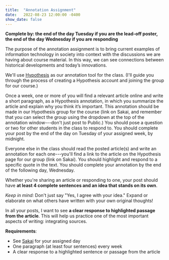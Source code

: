 ```yaml
---
title:  "Annotation Assignment"
date:   2022-08-23 12:00:00 -0400
show_date: false
---
```

**Complete by: the end of the day Tuesday if you are the lead-off poster, the end of the day Wednesday if you are responding**

The purpose of the annotation assignment is to bring current examples of information technology in society into context with the discussions we are having about course material. In this way, we can see connections between historical developments and today’s innovations.

We'll use [Hypothesis](https://web.hypothes.is/) as our annotation tool for the class. (I'll guide you through the process of creating a Hypothesis account and joining the group for our course.)

Once a week, one or more of you will find a relevant article online and write a short paragraph, as a Hypothesis annotation, in which you summarize the article and explain why you think it’s important. This annotation should be made in our Hypothesis group for the course (link on Sakai, and remember that you can select the group using the dropdown at the top of the annotation window---don't just post to Public.) You should pose a question or two for other students in the class to respond to. You should complete your post by the end of the day on Tuesday of your assigned week, by midnight.

Everyone else in the class should read the posted article(s) and write an annotation for each one---you'll find a link to the article on the Hypothesis page for our group (link on Sakai). You should highlight and respond to a specific quote in the text. You should complete your annotation by the end of the following day, Wednesday.

Whether you're sharing an article or responding to one, your post should have **at least 4 complete sentences and an idea that stands on its own**.

*Keep in mind:* Don't just say "Yes, I agree with your idea." Expand or elaborate on what others have written with your own original thoughts!

In all your posts, I want to see **a clear response to highlighted passage from the article**. This will help us practice one of the most important aspects of writing: integrating sources.

**Requirements**:

- See [Sakai](https://sakai.washjeff.edu) for your assigned day
- One paragraph (at least four sentences) every week
- A clear response to a highlighted sentence or passage from the article
